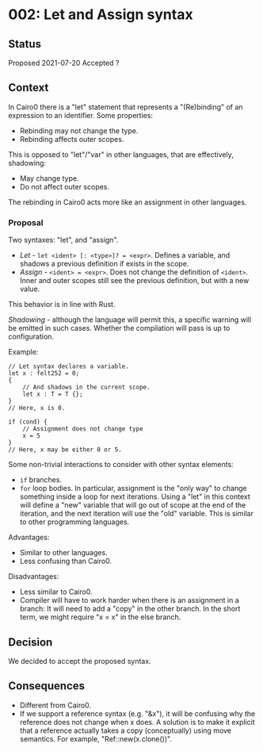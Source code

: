 # 002: Let and Assign syntax

## Status

Proposed 2021-07-20
Accepted ?

## Context

In Cairo0 there is a "let" statement that represents a "(Re)binding" of an expression to an
identifier.
Some properties:

- Rebinding may not change the type.
- Rebinding affects outer scopes.

This is opposed to "let"/"var" in other languages, that are effectively, shadowing:

- May change type.
- Do not affect outer scopes.

The rebinding in Cairo0 acts more like an assignment in other languages.

### Proposal

Two syntaxes: "let", and "assign".

- _Let_ - `let <ident> [: <type>]? = <expr>`. Defines a variable, and shadows a previous definition
  if exists in the scope.
- _Assign_ - `<ident> = <expr>`. Does not change the definition of `<ident>`. Inner and outer scopes
  still see the previous definition, but with a new value.

This behavior is in line with Rust.

_Shadowing_ - although the language will permit this, a specific warning will be emitted in such
cases. Whether the compilation will pass is up to configuration.

Example:

```
// Let syntax declares a variable.
let x : felt252 = 0;
{
    // And shadows in the current scope.
    let x : T = T {};
}
// Here, x is 0.

if (cond) {
    // Assignment does not change type
    x = 5
}
// Here, x may be either 0 or 5.
```

Some non-trivial interactions to consider with other syntax elements:

- `if` branches.
- `for` loop bodies. In particular, assignment is the "only way" to change something inside
  a loop for next iterations. Using a "let" in this context will define a "new" variable that
  will go out of scope at the end of the iteration, and the next iteration will use the "old"
  variable. This is similar to other programming languages.

Advantages:

- Similar to other languages.
- Less confusing than Cairo0.

Disadvantages:

- Less similar to Cairo0.
- Compiler will have to work harder when there is an assignment in a branch: It will need to add a
  "copy" in the other branch. In the short term, we might require "x = x" in the else branch.

## Decision

We decided to accept the proposed syntax.

## Consequences

- Different from Cairo0.
- If we support a reference syntax (e.g. "&x"), it will be confusing why the reference does not
  change when x does. A solution is to make it explicit that a reference actually takes a
  copy (conceptually) using move semantics. For example, "Ref::new(x.clone())".
